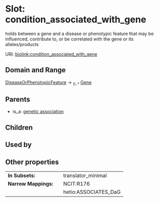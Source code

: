 
# Slot: condition_associated_with_gene


holds between a gene and a disease or phenotypic feature that may be influenced, contribute to, or be correlated with the gene or its alleles/products

URI: [biolink:condition_associated_with_gene](https://w3id.org/biolink/vocab/condition_associated_with_gene)


## Domain and Range

[DiseaseOrPhenotypicFeature](DiseaseOrPhenotypicFeature.md) ->  <sub>0..*</sub> [Gene](Gene.md)

## Parents

 *  is_a: [genetic association](genetic_association.md)

## Children


## Used by


## Other properties

|  |  |  |
| --- | --- | --- |
| **In Subsets:** | | translator_minimal |
| **Narrow Mappings:** | | NCIT:R176 |
|  | | hetio:ASSOCIATES_DaG |

